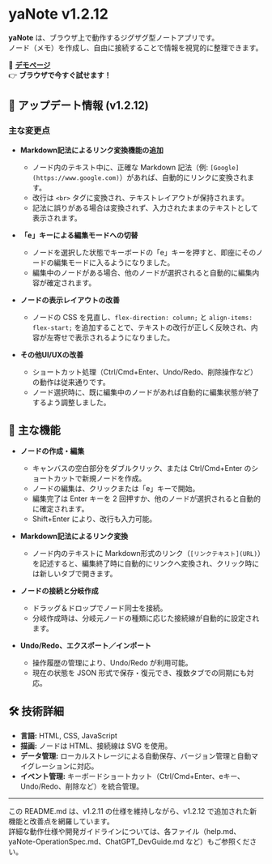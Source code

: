 # yaNote v1.2.12

**yaNote** は、ブラウザ上で動作するジグザグ型ノートアプリです。  
ノード（メモ）を作成し、自由に接続することで情報を視覚的に整理できます。

📌 **[デモページ](https://co-meeting.github.io/yaNote/)**  
👉 **ブラウザで今すぐ試せます！**

## 🚀 アップデート情報 (v1.2.12)

### 主な変更点

- **Markdown記法によるリンク変換機能の追加**  
  - ノード内のテキスト中に、正確な Markdown 記法（例: `[Google](https://www.google.com)`）があれば、自動的にリンクに変換されます。  
  - 改行は `<br>` タグに変換され、テキストレイアウトが保持されます。  
  - 記法に誤りがある場合は変換されず、入力されたままのテキストとして表示されます。

- **「e」キーによる編集モードへの切替**  
  - ノードを選択した状態でキーボードの「e」キーを押すと、即座にそのノードの編集モードに入るようになりました。  
  - 編集中のノードがある場合、他のノードが選択されると自動的に編集内容が確定されます。

- **ノードの表示レイアウトの改善**  
  - ノードの CSS を見直し、`flex-direction: column;` と `align-items: flex-start;` を追加することで、テキストの改行が正しく反映され、内容が左寄せで表示されるようになりました。

- **その他UI/UXの改善**  
  - ショートカット処理（Ctrl/Cmd+Enter、Undo/Redo、削除操作など）の動作は従来通りです。  
  - ノード選択時に、既に編集中のノードがあれば自動的に編集状態が終了するよう調整しました。

## 📌 主な機能

- **ノードの作成・編集**  
  - キャンバスの空白部分をダブルクリック、または Ctrl/Cmd+Enter のショートカットで新規ノードを作成。  
  - ノードの編集は、クリックまたは「e」キーで開始。  
  - 編集完了は Enter キーを 2 回押すか、他のノードが選択されると自動的に確定されます。  
  - Shift+Enter により、改行も入力可能。

- **Markdown記法によるリンク変換**  
  - ノード内のテキストに Markdown形式のリンク（`[リンクテキスト](URL)`）を記述すると、編集終了時に自動的にリンクへ変換され、クリック時には新しいタブで開きます。

- **ノードの接続と分岐作成**  
  - ドラッグ＆ドロップでノード同士を接続。  
  - 分岐作成時は、分岐元ノードの種類に応じた接続線が自動的に設定されます。

- **Undo/Redo、エクスポート／インポート**  
  - 操作履歴の管理により、Undo/Redo が利用可能。  
  - 現在の状態を JSON 形式で保存・復元でき、複数タブでの同期にも対応。

## 🛠 技術詳細

- **言語:** HTML, CSS, JavaScript  
- **描画:** ノードは HTML、接続線は SVG を使用。  
- **データ管理:** ローカルストレージによる自動保存、バージョン管理と自動マイグレーションに対応。  
- **イベント管理:** キーボードショートカット（Ctrl/Cmd+Enter、eキー、Undo/Redo、削除など）を統合管理。

---

この README.md は、v1.2.11 の仕様を維持しながら、v1.2.12 で追加された新機能と改善点を網羅しています。  
詳細な動作仕様や開発ガイドラインについては、各ファイル（help.md、yaNote-OperationSpec.md、ChatGPT_DevGuide.md など）もご参照ください。

